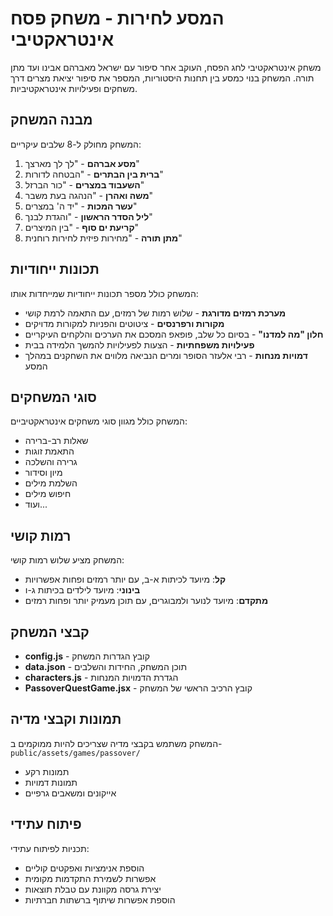 # המסע לחירות - משחק פסח אינטראקטיבי

משחק אינטראקטיבי לחג הפסח, העוקב אחר סיפור עם ישראל מאברהם אבינו ועד מתן תורה. המשחק בנוי כמסע בין תחנות היסטוריות, המספר את סיפור יציאת מצרים דרך משחקים ופעילויות אינטראקטיביות.

## מבנה המשחק

המשחק מחולק ל-8 שלבים עיקריים:

1. **מסע אברהם** - "לך לך מארצך"
2. **ברית בין הבתרים** - "הבטחה לדורות"
3. **השעבוד במצרים** - "כור הברזל"
4. **משה ואהרן** - "הנהגה בעת משבר"
5. **עשר המכות** - "יד ה' במצרים"
6. **ליל הסדר הראשון** - "והגדת לבנך"
7. **קריעת ים סוף** - "בין המיצרים"
8. **מתן תורה** - "מחירות פיזית לחירות רוחנית"

## תכונות ייחודיות

המשחק כולל מספר תכונות ייחודיות שמייחדות אותו:

- **מערכת רמזים מדורגת** - שלוש רמות של רמזים, עם התאמה לרמת קושי
- **מקורות ורפרנסים** - ציטוטים והפניות למקורות מדויקים
- **חלון "מה למדנו"** - בסיום כל שלב, פופאפ המסכם את הערכים והלקחים העיקריים
- **פעילויות משפחתיות** - הצעות לפעילויות להמשך הלמידה בבית
- **דמויות מנחות** - רבי אלעזר הסופר ומרים הנביאה מלווים את השחקנים במהלך המסע

## סוגי המשחקים

המשחק כולל מגוון סוגי משחקים אינטראקטיביים:

- שאלות רב-ברירה
- התאמת זוגות
- גרירה והשלכה
- מיון וסידור
- השלמת מילים
- חיפוש מילים
- ועוד...

## רמות קושי

המשחק מציע שלוש רמות קושי:

- **קל**: מיועד לכיתות א-ב, עם יותר רמזים ופחות אפשרויות
- **בינוני**: מיועד לילדים בכיתות ג-ו
- **מתקדם**: מיועד לנוער ולמבוגרים, עם תוכן מעמיק יותר ופחות רמזים

## קבצי המשחק

- **config.js** - קובץ הגדרות המשחק
- **data.json** - תוכן המשחק, החידות והשלבים
- **characters.js** - הגדרת הדמויות המנחות
- **PassoverQuestGame.jsx** - קובץ הרכיב הראשי של המשחק

## תמונות וקבצי מדיה

המשחק משתמש בקבצי מדיה שצריכים להיות ממוקמים ב-`public/assets/games/passover/`
- תמונות רקע
- תמונות דמויות
- אייקונים ומשאבים גרפיים

## פיתוח עתידי

תכניות לפיתוח עתידי:
- הוספת אנימציות ואפקטים קוליים
- אפשרות לשמירת התקדמות מקומית
- יצירת גרסה מקוונת עם טבלת תוצאות
- הוספת אפשרות שיתוף ברשתות חברתיות
